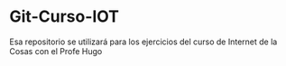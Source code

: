 # Git-Curso-IOT
Esa repositorio se utilizará para los ejercicios del curso de Internet de la Cosas con el Profe Hugo
